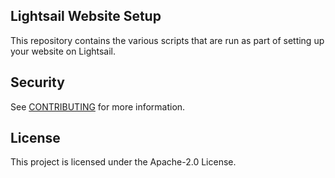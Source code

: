 ## Lightsail Website Setup

This repository contains the various scripts that are run as part of setting up your website on Lightsail.

## Security

See [CONTRIBUTING](CONTRIBUTING.md#security-issue-notifications) for more information.

## License

This project is licensed under the Apache-2.0 License.

